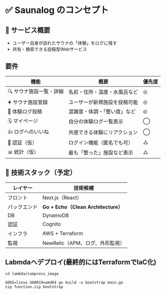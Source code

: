 # ✅ Saunalog のコンセプト

## 🎯 サービス概要
- ユーザー自身が訪れたサウナの「体験」をログに残す
- 共有・検索できる投稿型Webサービス

## 要件
| 機能            | 概要             | 優先度 |
| ------------- | -------------- | --- |
| 🔍 サウナ施設一覧・詳細 | 名前・住所・温度・水風呂など | ◎   |
| ➕ サウナ施設登録     | ユーザーが新規施設を投稿可能 | ◎   |
| 📝 体験ログ投稿     | 混雑度・体調・「整い度」など | ◎   |
| 🗓️ マイページ     | 自分の体験ログ一覧表示    | ◯   |
| 👍 ログへのいいね    | 共感できる体験にリアクション | ◯   |
| 🔐 認証（仮）      | ログイン機能（匿名でも可）  | △   |
| 📊 統計（仮）      | 最も「整った」施設など表示  | △   |

## 🔧 技術スタック（予定）
| レイヤー   | 技術候補                                 |
| ------ | ------------------------------------ |
| フロント   | Next.js（React） |
| バックエンド | **Go + Echo（Clean Architecture）**    |
| DB     | DynamoDB               |
| 認証     | Cognito                   |
| インフラ   | AWS + Terraform                      |
| 監視     | NewRelic（APM、ログ、外形監視）                |

## Labmdaへデプロイ(最終的にはTerraformでIaC化)
```
cd lambda/compress_image

GOOS=linux GOARCH=amd64 go build -o bootstrap main.go
zip function.zip bootstrap
```
